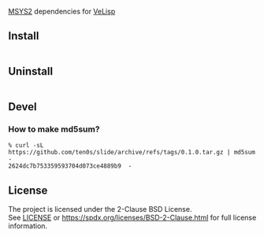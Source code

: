 [MSYS2](https://www.msys2.org/) dependencies for
[VeLisp](https://github.com/ten0s/velisp)

## Install

```

```


## Uninstall

```

```


## Devel

### How to make md5sum?

```
% curl -sL https://github.com/ten0s/slide/archive/refs/tags/0.1.0.tar.gz | md5sum -
2624dc7b753359593704d073ce4889b9  -
```

## License

The project is licensed under the 2-Clause BSD License.<br>
See [LICENSE](LICENSE) or
https://spdx.org/licenses/BSD-2-Clause.html
for full license information.
